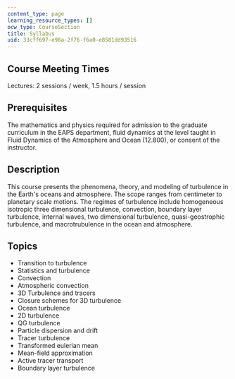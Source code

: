```yaml
---
content_type: page
learning_resource_types: []
ocw_type: CourseSection
title: Syllabus
uid: 33cff697-e98a-2f76-f6a0-e8581dd93516
---
```


Course Meeting Times
--------------------

Lectures: 2 sessions / week, 1.5 hours / session

Prerequisites
-------------

The mathematics and physics required for admission to the graduate curriculum in the EAPS department, fluid dynamics at the level taught in Fluid Dynamics of the Atmosphere and Ocean (12.800), or consent of the instructor.

Description
-----------

This course presents the phenomena, theory, and modeling of turbulence in the Earth's oceans and atmosphere. The scope ranges from centimeter to planetary scale motions. The regimes of turbulence include homogeneous isotropic three dimensional turbulence, convection, boundary layer turbulence, internal waves, two dimensional turbulence, quasi-geostrophic turbulence, and macrotrubulence in the ocean and atmosphere.

Topics
------

*   Transition to turbulence
*   Statistics and turbulence
*   Convection
*   Atmospheric convection
*   3D Turbulence and tracers
*   Closure schemes for 3D turbulence
*   Ocean turbulence
*   2D turbulence
*   QG turbulence
*   Particle dispersion and drift
*   Tracer turbulence
*   Transformed eulerian mean
*   Mean-field approximation
*   Active tracer transport
*   Boundary layer turbulence